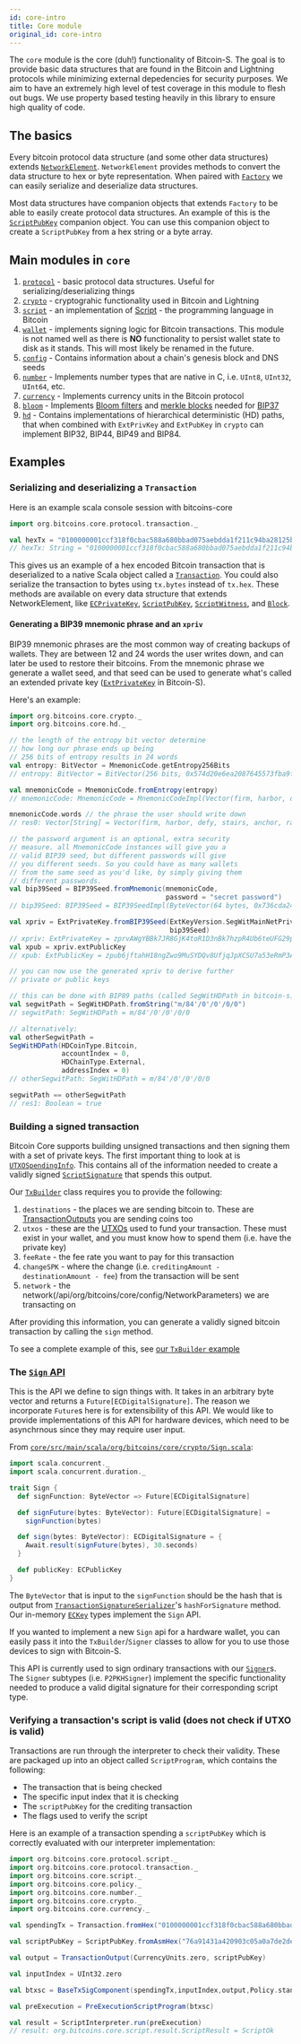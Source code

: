 ```yaml
---
id: core-intro
title: Core module
original_id: core-intro
---
```


The `core` module is the core (duh!) functionality of Bitcoin-S. The goal is to provide basic
data structures that are found in the Bitcoin and Lightning protocols while
minimizing external depedencies for security purposes. We aim to have an extremely
high level of test coverage in this module to flesh out bugs. We use property based
testing heavily in this library to ensure high quality of code.

## The basics

Every bitcoin protocol data structure (and some other data structures) extends [`NetworkElement`](/api/org/bitcoins/core/protocol/NetworkElement). `NetworkElement` provides methods to convert the data structure to hex or byte representation. When paired with [`Factory`](/api/org/bitcoins/core/util/Factory) we can easily serialize and deserialize data structures.

Most data structures have companion objects that extends `Factory` to be able to easily create protocol data structures. An example of this is the [`ScriptPubKey`](/api/org/bitcoins/core/protocol/script/ScriptPubKey) companion object. You can use this companion object to create a `ScriptPubKey` from a hex string or a byte array.

## Main modules in `core`

1. [`protocol`](/api/org/bitcoins/core/protocol) - basic protocol data structures. Useful for serializing/deserializing things
2. [`crypto`](/api/org/bitcoins/core/crypto) - cryptograhic functionality used in Bitcoin and Lightning
3. [`script`](/api/org/bitcoins/core/script) - an implementation of [Script](https://en.bitcoin.it/wiki/Script) - the programming language in Bitcoin
4. [`wallet`](/api/org/bitcoins/core/wallet) - implements signing logic for Bitcoin transactions. This module is not named well as there is **NO** functionality to persist wallet state to disk as it stands. This will most likely be renamed in the future.
5. [`config`](/api/org/bitcoins/core/config) - Contains information about a chain's genesis block and DNS seeds
6. [`number`](/api/org/bitcoins/core/number) - Implements number types that are native in C, i.e. `UInt8`, `UInt32`, `UInt64`, etc.
7. [`currency`](/api/org/bitcoins/core/currency) - Implements currency units in the Bitcoin protocol
8. [`bloom`](/api/org/bitcoins/core/bloom) - Implements [Bloom filters](https://en.wikipedia.org/wiki/Bloom_filter) and [merkle blocks](https://bitcoin.org/en/glossary/merkle-block) needed for [BIP37](https://github.com/bitcoin/bips/blob/master/bip-0037.mediawiki)
9. [`hd`](/api/org/bitcoins/core/hd) - Contains implementations of hierarchical deterministic (HD) paths, that when combined with `ExtPrivKey` and `ExtPubKey` in `crypto` can implement BIP32, BIP44, BIP49 and BIP84.

## Examples

### Serializing and deserializing a `Transaction`

Here is an example scala console session with bitcoins-core

```scala
import org.bitcoins.core.protocol.transaction._

val hexTx = "0100000001ccf318f0cbac588a680bbad075aebdda1f211c94ba28125b0f627f9248310db3000000006b4830450221008337ce3ce0c6ac0ab72509f8$9c1d52701817a2362d6357457b63e3bdedc0c0602202908963b9cf1a095ab3b34b95ce2bc0d67fb0f19be1cc5f7b3de0b3a325629bf01210241d746ca08da0a668735c3e01c1$a02045f2f399c5937079b6434b5a31dfe353ffffffff0210335d05000000001976a914b1d7591b69e9def0feb13254bace942923c7922d88ac48030000000000001976a9145e$90c865c2f6f7a9710a474154ab1423abb5b9288ac00000000"
// hexTx: String = "0100000001ccf318f0cbac588a680bbad075aebdda1f211c94ba28125b0f627f9248310db3000000006b4830450221008337ce3ce0c6ac0ab72509f8$9c1d52701817a2362d6357457b63e3bdedc0c0602202908963b9cf1a095ab3b34b95ce2bc0d67fb0f19be1cc5f7b3de0b3a325629bf01210241d746ca08da0a668735c3e01c1$a02045f2f399c5937079b6434b5a31dfe353ffffffff0210335d05000000001976a914b1d7591b69e9def0feb13254bace942923c7922d88ac48030000000000001976a9145e$90c865c2f6f7a9710a474154ab1423abb5b9288ac00000000"
```

This gives us an example of a hex encoded Bitcoin transaction that is deserialized to a native Scala object called a [`Transaction`](/api/org/bitcoins/core/protocol/transaction/Transaction). You could also serialize the transaction to bytes using `tx.bytes` instead of `tx.hex`. These methods are available on every data structure that extends NetworkElement, like [`ECPrivateKey`](/api/org/bitcoins/core/crypto/ECPrivateKey), [`ScriptPubKey`](/api/org/bitcoins/core/protocol/script/ScriptPubKey), [`ScriptWitness`](/api/org/bitcoins/core/protocol/script/ScriptWitness), and [`Block`](/api/org/bitcoins/core/protocol/blockchain/Block).

#### Generating a BIP39 mnemonic phrase and an `xpriv`

BIP39 mnemonic phrases are the most common way of creating backups of wallets.
They are between 12 and 24 words the user writes down, and can later be used to restore
their bitcoins. From the mnemonic phrase we generate a wallet seed, and that seed
can be used to generate what's called an extended private key
([`ExtPrivateKey`](/api/org/bitcoins/core/crypto/ExtPrivateKey) in Bitcoin-S).

Here's an example:

```scala
import org.bitcoins.core.crypto._
import org.bitcoins.core.hd._

// the length of the entropy bit vector determine
// how long our phrase ends up being
// 256 bits of entropy results in 24 words
val entropy: BitVector = MnemonicCode.getEntropy256Bits
// entropy: BitVector = BitVector(256 bits, 0x574d20e6ea2087645573fba9f81e8ce37978145d099093e973e19dc5bbec4a28)

val mnemonicCode = MnemonicCode.fromEntropy(entropy)
// mnemonicCode: MnemonicCode = MnemonicCodeImpl(Vector(firm, harbor, defy, stairs, anchor, rate, fiction, legal, prepare, science, permit, shoulder, nurse, any, injury, craft, negative, entire, wear, describe, forum, wage, chunk, buyer))

mnemonicCode.words // the phrase the user should write down
// res0: Vector[String] = Vector(firm, harbor, defy, stairs, anchor, rate, fiction, legal, prepare, science, permit, shoulder, nurse, any, injury, craft, negative, entire, wear, describe, forum, wage, chunk, buyer) // the phrase the user should write down

// the password argument is an optional, extra security
// measure. all MnemonicCode instances will give you a
// valid BIP39 seed, but different passwords will give
// you different seeds. So you could have as many wallets
// from the same seed as you'd like, by simply giving them
// different passwords.
val bip39Seed = BIP39Seed.fromMnemonic(mnemonicCode,
                                       password = "secret password")
// bip39Seed: BIP39Seed = BIP39SeedImpl(ByteVector(64 bytes, 0x736cda24cdaa9d037276191a07f0bd067c0bf75366241f35830f7d99741428ec2d03fd7ff896e7f30f4776bba8bfa5fb4fc9692443f20d23c840d0a59a774541))

val xpriv = ExtPrivateKey.fromBIP39Seed(ExtKeyVersion.SegWitMainNetPriv,
                                        bip39Seed)
// xpriv: ExtPrivateKey = zprvAWgYBBk7JR8GjK4toR1D3nBk7hzpR4Ub6teUFG29phdrKk9f1ERymniBTYR4586pZiTwC6FyCgrnG9SEeRNRqBehteqSsydiezHJfJTDPZL
val xpub = xpriv.extPublicKey
// xpub: ExtPublicKey = zpub6jftahH18ngZwo9MuSYDQv8UfjqJpXCSU7a53eRmP3AqCYUoYmkEKb2fJpPXe2QLTDunZhBE8j8Bg5twZ3SVvpSb2suuSbmp3zEW5XTV6vM

// you can now use the generated xpriv to derive further
// private or public keys

// this can be done with BIP89 paths (called SegWitHDPath in bitcoin-s)
val segwitPath = SegWitHDPath.fromString("m/84'/0'/0'/0/0")
// segwitPath: SegWitHDPath = m/84'/0'/0'/0/0

// alternatively:
val otherSegwitPath =
SegWitHDPath(HDCoinType.Bitcoin,
             accountIndex = 0,
             HDChainType.External,
             addressIndex = 0)
// otherSegwitPath: SegWitHDPath = m/84'/0'/0'/0/0

segwitPath == otherSegwitPath
// res1: Boolean = true
```

### Building a signed transaction

Bitcoin Core supports building unsigned transactions and then signing them with a set of private keys. The first important thing to look at is [`UTXOSpendingInfo`](/api/org/bitcoins/core/wallet/utxo/UTXOSpendingInfo). This contains all of the information needed to create a validly signed [`ScriptSignature`](/api/org/bitcoins/core/protocol/script/ScriptSignature) that spends this output.

Our [`TxBuilder`](/api/org/bitcoins/core/wallet/builder/TxBuilder) class requires you to provide the following:

1. `destinations` - the places we are sending bitcoin to. These are [TransactionOutputs](/api/org/bitcoins/core/protocol/transaction/TransactionOutput) you are sending coins too
2. `utxos` - these are the [UTXOs](/api/org/bitcoins/core/wallet/utxo/UTXOSpendingInfo) used to fund your transaction. These must exist in your wallet, and you must know how to spend them (i.e. have the private key)
3. `feeRate` - the fee rate you want to pay for this transaction
4. `changeSPK` - where the change (i.e. `creditingAmount - destinationAmount - fee`) from the transaction will be sent
5. `network` - the network(/api/org/bitcoins/core/config/NetworkParameters) we are transacting on

After providing this information, you can generate a validly signed bitcoin transaction by calling the `sign` method.

To see a complete example of this, see [our `TxBuilder` example](txbuilder.md)

### The [`Sign` API](/api/org/bitcoins/core/crypto/Sign)

This is the API we define to sign things with. It takes in an arbitrary byte vector and returns a `Future[ECDigitalSignature]`. The reason we incorporate `Future`s here is for extensibility of this API. We would like to provide implementations of this API for hardware devices, which need to be asynchrnous since they may require user input.

From [`core/src/main/scala/org/bitcoins/core/crypto/Sign.scala`](/api/org/bitcoins/core/crypto/Sign):

```scala
import scala.concurrent._
import scala.concurrent.duration._

trait Sign {
  def signFunction: ByteVector => Future[ECDigitalSignature]

  def signFuture(bytes: ByteVector): Future[ECDigitalSignature] =
    signFunction(bytes)

  def sign(bytes: ByteVector): ECDigitalSignature = {
    Await.result(signFuture(bytes), 30.seconds)
  }

  def publicKey: ECPublicKey
}
```

The `ByteVector` that is input to the `signFunction` should be the hash that is output from [`TransactionSignatureSerializer`](/api/org/bitcoins/core/crypto/TransactionSignatureSerializer)'s `hashForSignature` method. Our in-memory [`ECKey`](/api/org/bitcoins/core/crypto/ECKey) types implement the `Sign` API.

If you wanted to implement a new `Sign` api for a hardware wallet, you can easily pass it into the `TxBuilder`/`Signer` classes to allow for you to use those devices to sign with Bitcoin-S.

This API is currently used to sign ordinary transactions with our [`Signer`](/api/org/bitcoins/core/wallet/signer/Signer)s. The `Signer` subtypes (i.e. `P2PKHSigner`) implement the specific functionality needed to produce a valid digital signature for their corresponding script type.

### Verifying a transaction's script is valid (does not check if UTXO is valid)

Transactions are run through the interpreter to check their validity. These are packaged up into an object called `ScriptProgram`, which contains the following:

- The transaction that is being checked
- The specific input index that it is checking
- The `scriptPubKey` for the crediting transaction
- The flags used to verify the script

Here is an example of a transaction spending a `scriptPubKey` which is correctly evaluated with our interpreter implementation:

```scala
import org.bitcoins.core.protocol.script._
import org.bitcoins.core.protocol.transaction._
import org.bitcoins.core.script._
import org.bitcoins.core.policy._
import org.bitcoins.core.number._
import org.bitcoins.core.crypto._
import org.bitcoins.core.currency._

val spendingTx = Transaction.fromHex("0100000001ccf318f0cbac588a680bbad075aebdda1f211c94ba28125b0f627f9248310db3000000006b4830450221008337ce3ce0c6ac0ab72509f889c1d52701817a2362d6357457b63e3bdedc0c0602202908963b9cf1a095ab3b34b95ce2bc0d67fb0f19be1cc5f7b3de0b3a325629bf01210241d746ca08da0a668735c3e01c1fa02045f2f399c5937079b6434b5a31dfe353ffffffff0210335d05000000001976a914b1d7591b69e9def0feb13254bace942923c7922d88ac48030000000000001976a9145e690c865c2f6f7a9710a474154ab1423abb5b9288ac00000000")

val scriptPubKey = ScriptPubKey.fromAsmHex("76a91431a420903c05a0a7de2de40c9f02ebedbacdc17288ac")

val output = TransactionOutput(CurrencyUnits.zero, scriptPubKey)

val inputIndex = UInt32.zero

val btxsc = BaseTxSigComponent(spendingTx,inputIndex,output,Policy.standardScriptVerifyFlags)

val preExecution = PreExecutionScriptProgram(btxsc)
```

```scala
val result = ScriptInterpreter.run(preExecution)
// result: org.bitcoins.core.script.result.ScriptResult = ScriptOk
```
